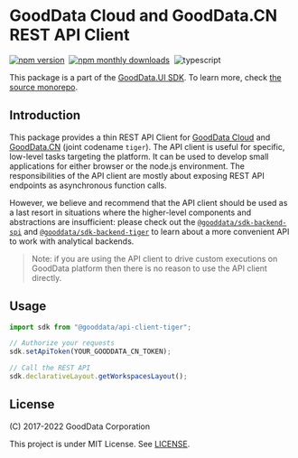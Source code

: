 # GoodData Cloud and GoodData.CN REST API Client

[![npm version](https://img.shields.io/npm/v/@gooddata/api-client-tiger)](https://www.npmjs.com/@gooddata/api-client-tiger)&nbsp;
[![npm monthly downloads](https://img.shields.io/npm/dm/@gooddata/api-client-tiger)](https://npmcharts.com/compare/@gooddata/api-client-tiger?minimal=true)&nbsp;
![typescript](https://img.shields.io/badge/typescript-first-blue?logo=typescript)

This package is a part of the [GoodData.UI SDK](https://sdk.gooddata.com/gooddata-ui/docs/about_gooddataui.html).
To learn more, check [the source monorepo](https://github.com/gooddata/gooddata-ui-sdk).

## Introduction

This package provides a thin REST API Client for [GoodData Cloud](https://sdk.gooddata.com/gooddata-ui/docs/cloud_introduction.html) and [GoodData.CN](https://sdk.gooddata.com/gooddata-ui/docs/cloudnative_introduction.html) (joint codename `tiger`). The API client is useful for specific,
low-level tasks targeting the platform. It can be used to develop small applications for either browser or the node.js
environment. The responsibilities of the API client are mostly about exposing REST API endpoints as asynchronous function calls.

However, we believe and recommend that the API client should be used as a last resort in situations where the higher-level
components and abstractions are insufficient: please check out the [`@gooddata/sdk-backend-spi`](https://www.npmjs.com/package/@gooddata/sdk-backend-spi) and
[`@gooddata/sdk-backend-tiger`](https://www.npmjs.com/package/@gooddata/sdk-backend-tiger) to learn about a more convenient API to work with analytical backends.

> Note: if you are using the API client to drive custom executions on GoodData platform then there is no reason to
> use the API client directly.

## Usage

```js
import sdk from "@gooddata/api-client-tiger";

// Authorize your requests
sdk.setApiToken(YOUR_GOODDATA_CN_TOKEN);

// Call the REST API
sdk.declarativeLayout.getWorkspacesLayout();
```

## License

(C) 2017-2022 GoodData Corporation

This project is under MIT License. See [LICENSE](https://github.com/gooddata/gooddata-ui-sdk/blob/master/libs/api-client-tiger/LICENSE).
